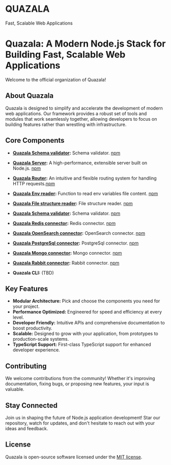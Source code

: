 # QUAZALA
Fast, Scalable Web Applications

# Quazala: A Modern Node.js Stack for Building Fast, Scalable Web Applications

Welcome to the official organization of Quazala!

## About Quazala

Quazala is designed to simplify and accelerate the development of modern web applications. Our framework provides a robust set of tools and modules that work seamlessly together, allowing developers to focus on building features rather than wrestling with infrastructure.

## Core Components

- **[Quazala Schema validator](https://github.com/quazala/app):** Schema validator. [npm](https://www.npmjs.com/package/@quazala/app)
- **[Quazala Server](https://github.com/quazala/server):** A high-performance, extensible server built on Node.js. [npm](https://www.npmjs.com/package/@quazala/server)
- **[Quazala Router](https://github.com/quazala/router):** An intuitive and flexible routing system for handling HTTP requests.[npm](https://www.npmjs.com/package/@quazala/router)
- **[Quazala Env reader](https://github.com/quazala/env-reader):** Function to read env variables file content. [npm](https://www.npmjs.com/package/@quazala/env-reader)
- **[Quazala File structure reader](https://github.com/quazala/file-structure-reader):** File structure reader. [npm](https://www.npmjs.com/package/@quazala/file-structure-reader)
- **[Quazala Schema validator](https://github.com/quazala/schema-validator):** Schema validator. [npm](https://www.npmjs.com/package/@quazala/schema-validator)
- **[Quazala Redis connector](https://github.com/quazala/redis):** Redis connector. [npm](https://www.npmjs.com/package/@quazala/redis)
- **[Quazala OpenSearch connector](https://github.com/quazala/os):** OpenSearch connector. [npm](https://www.npmjs.com/package/@quazala/os)
- **[Quazala PostgreSql connector](https://github.com/quazala/pg):** PostgreSql connector. [npm](https://www.npmjs.com/package/@quazala/pg)
- **[Quazala Mongo connector](https://github.com/quazala/mongo):** Mongo connector. [npm](https://www.npmjs.com/package/@quazala/mongo)
- **[Quazala Rabbit connector](https://github.com/quazala/rabbit):** Rabbit connector. [npm](https://www.npmjs.com/package/@quazala/rabbit)

- **Quazala CLI:** (TBD)

## Key Features

- **Modular Architecture:** Pick and choose the components you need for your project.
- **Performance Optimized:** Engineered for speed and efficiency at every level.
- **Developer Friendly:** Intuitive APIs and comprehensive documentation to boost productivity.
- **Scalable:** Designed to grow with your application, from prototypes to production-scale systems.
- **TypeScript Support:** First-class TypeScript support for enhanced developer experience.

## Contributing

We welcome contributions from the community! Whether it's improving documentation, fixing bugs, or proposing new features, your input is valuable. 


## Stay Connected

Join us in shaping the future of Node.js application development! Star our repository, watch for updates, and don't hesitate to reach out with your ideas and feedback.

## License

Quazala is open-source software licensed under the [MIT license](LICENSE).
